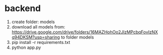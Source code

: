 # backend
1. create folder: models
2. download all models from: https://drive.google.com/drive/folders/16MAZHohOo2JlzMPcbqFovIzNXq94DKSM?usp=sharing to folder models
3. pip install -r requirements.txt
4. python app.py
